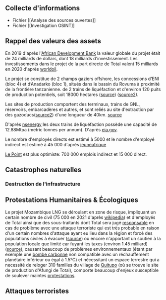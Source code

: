 ## Collecte d'informations

- Fichier [[Analyse des sources ouvertes]]
- Fichier [[Investigation OSINT]]

## Rappel des valeurs des assets

En 2019 d'après l'[African Development Bank](https://www.afdb.org/sites/default/files/documents/projects-and-operations/mozambique_-_mozambique_lng_area_1_-_psn_compressed.pdf) la valeur globale du projet était de 24 milliards de dollars, dont 18 milliards d'investissement.
Les investissements dans le projet de la part directe de Total valent 15 milliards en 2020 d'après [worldoil](https://www.worldoil.com/news/2020/5/20/total-lands-15-billion-financing-commitment-for-mozambique-lng-project).

Le projet se constitue de 2 champs gaziers offshore, les concessions d’ENI (bloc 4) et d’Anadarko (bloc 1), situés dans le bassin du Rovuma à proximité de la frontière tanzanienne.  de 2 trains de liquéfaction et d'environ 120 puits de production potentiels, soit 18000 hectares ([source](https://defundtotalenergies.org/mozambique-lng)) ([source2](https://www.tresor.economie.gouv.fr/Articles/2017/12/27/le-gaz-au-mozambique)).

Les sites de production comportent des terminaux, trains de GNL, réservoirs, embarcadères et autres, et sont reliés au site d'extraction par des gazoducs([source2](https://www.tresor.economie.gouv.fr/Articles/2017/12/27/le-gaz-au-mozambique)) d'une longueur de 40km. [source](https://www.mitsui.com/jp/en/innovation/business/mozambique_lng/index.html) 


D'après [nsenergy](https://www.nsenergybusiness.com/projects/area-1-mozambique-lng-project/) les deux trains de liquéfaction possède une capacité de 12.88Mtpa (metric tonnes per annum). D'après [eia.gov](https://www.eia.gov/dnav/ng/hist/n3035us3m.htm).

Le nombre d'employés directs est estimé à 5000 et le nombre d'employé indirect est estimé à 45 000 d'après [jeuneafrique](https://www.jeuneafrique.com/790761/economie-entreprises/energie-annonce-record-pour-le-megaprojet-mozambique-lng/#:~:text=Selon%20le%20gouvernement%2C%20le%20projet,2025%20et%202050%20au%20moins.)

[Le Point](https://www.lepoint.fr/afrique/gaz-du-mozambique-entre-potentiel-et-menaces-26-02-2020-2364600_3826.php) est plus optimiste: 700 000 emplois indirect et 15 000 direct.

## Catastrophes naturelles

### Destruction de l'infrastructure


## Protestations Humanitaires & Écologiques

Le projet Mozambique LNG se déroulant en zone de risque, impliquant un certain nombre de civil (75 000 en 2021 d'après [wikipedia](https://fr.wikipedia.org/wiki/Palma_(Mozambique)#:~:text=Population%20et%20d%C3%A9mographie,-Centre%20de%20sant%C3%A9&text=En%2025%20ans%2C%20la%20ville,comptait%20environ%2075%20000%20habitants.)) et d'employés de Total ainsi que des sous-traitants dont Total sera jugé [responsable](https://www.amisdelaterre.org/communique-presse/total-faces-criminal-charges-in-french-courts-for-its-negligence-during-the-palma-attack-in-northern-mozambique/) en cas de problème avec une attaque terroriste qui est très probable en raison d'un certain nombres d'attaque ayant eu lieu dans la région et forcé des populations civiles à évacuer ([source](https://www.africanews.com/2023/10/10/mozambique-total-accused-of-involuntary-manslaughter-over-palma-2021-attack/)) ou encore n'apportant un soutien à la population locale que limité car fuyant les taxes (environ 1.45 milliard) ([source](https://www.amisdelaterre.org/wp-content/uploads/2023/11/public-statement-mozambique-lng-16112023.pdf)), causant beaucoup de problèmes environnementaux (étant par exemple une [bombe carbonne](https://defundtotalenergies.org/mozambique-lng) non compatible avec un réchauffement planétaire inférieur ou égal à 1.5°C) et nécessitant un espace terrestre qui a necessité de reloger 310 familles du village de [Quitupo](https://reclaimfinance.org/site/2023/11/17/mozambique-lng-appel-a-se-retirer-du-projet-de-totalenergies/) (où se trouve le site de production d'Afungi de Total), comporte beaucoup d'enjeux susceptible de soulever maintes [protestations](https://www.ldh-france.org/projet-de-totalenergies-mozambique-lng/).


## Attaques terroristes



